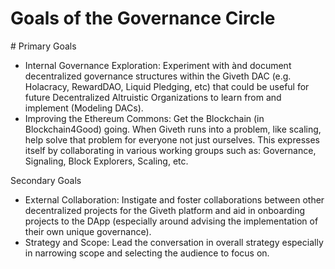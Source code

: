 <h1>Goals of the Governance Circle</h1>
                                                                                                                                  # Primary Goals

- Internal Governance Exploration: Experiment with ànd document decentralized governance structures within the Giveth DAC (e.g. Holacracy, RewardDAO, Liquid Pledging, etc) that could be useful for future Decentralized Altruistic Organizations to learn from and implement (Modeling DACs).
- Improving the Ethereum Commons: Get the Blockchain (in Blockchain4Good) going. When Giveth runs into a problem, like scaling, help solve that problem for everyone not just ourselves. This expresses itself by collaborating in various working groups such as: Governance, Signaling, Block Explorers, Scaling, etc.

Secondary Goals

- External Collaboration: Instigate and foster collaborations between other decentralized projects for the Giveth platform and aid in onboarding projects to the DApp (especially around advising the implementation of their own unique governance).
- Strategy and Scope: Lead the conversation in overall strategy especially in narrowing scope and selecting the audience to focus on.
                                                                                                                                                                                                                                                                                                                                                                                                                                                                                                                                                                                                                                                                                                                                                                                                                                                                                                                                             
